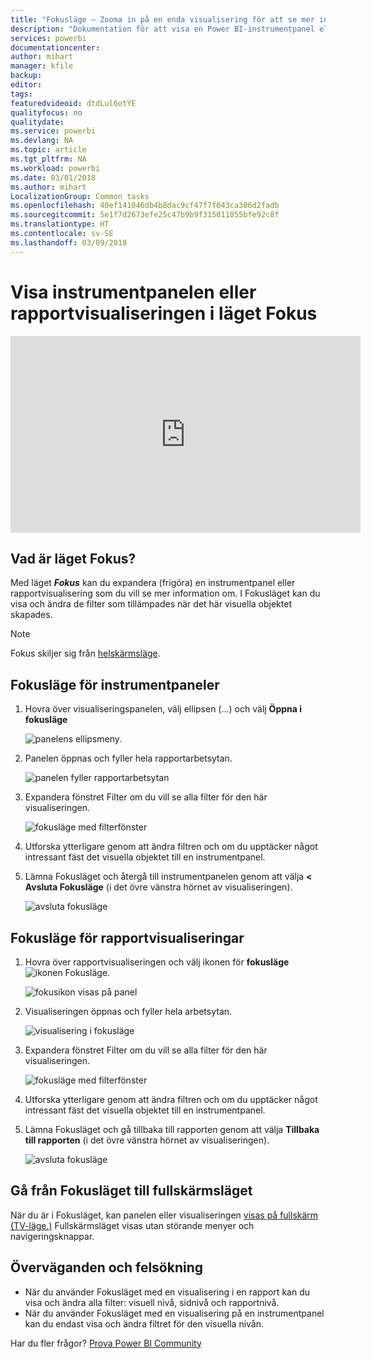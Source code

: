 ```yaml
---
title: "Fokusläge – Zooma in på en enda visualisering för att se mer information."
description: "Dokumentation för att visa en Power BI-instrumentpanel eller rapportvisualiseringar i läget Fokus, d.v.s. frigöra."
services: powerbi
documentationcenter: 
author: mihart
manager: kfile
backup: 
editor: 
tags: 
featuredvideoid: dtdLul6otYE
qualityfocus: no
qualitydate: 
ms.service: powerbi
ms.devlang: NA
ms.topic: article
ms.tgt_pltfrm: NA
ms.workload: powerbi
ms.date: 03/01/2018
ms.author: mihart
LocalizationGroup: Common tasks
ms.openlocfilehash: 40ef141046db4b8dac9cf47f7f043ca306d2fadb
ms.sourcegitcommit: 5e1f7d2673efe25c47b9b9f315011055bfe92c8f
ms.translationtype: HT
ms.contentlocale: sv-SE
ms.lasthandoff: 03/09/2018
---
```

# <a name="display-a-dashboard-tile-or-report-visual-in-focus-mode"></a>Visa instrumentpanelen eller rapportvisualiseringen i läget Fokus
<iframe width="560" height="315" src="https://www.youtube.com/embed/dtdLul6otYE" frameborder="0" allowfullscreen></iframe>


## <a name="what-is-focus-mode"></a>Vad är läget Fokus?
Med läget ***Fokus*** kan du expandera (frigöra) en instrumentpanel eller rapportvisualisering som du vill se mer information om.  I Fokusläget kan du visa och ändra de filter som tillämpades när det här visuella objektet skapades.  

> [!NOTE]
> Fokus skiljer sig från [helskärmsläge](service-fullscreen-mode.md).
> 
## <a name="focus-mode-for-dashboard-tiles"></a>Fokusläge för instrumentpaneler
1. Hovra över visualiseringspanelen, välj ellipsen (...) och välj **Öppna i fokusläge** 

    ![panelens ellipsmeny](media/service-focus-mode/power-bi-dashboard-focus-mode.png).
   
2. Panelen öppnas och fyller hela rapportarbetsytan. 

   ![panelen fyller rapportarbetsytan](media/service-focus-mode/power-bi-tile-focus.png)

3. Expandera fönstret Filter om du vill se alla filter för den här visualiseringen.
   
   ![fokusläge med filterfönster](media/service-focus-mode/power-bi-focus-filters.png)

4. Utforska ytterligare genom att ändra filtren och om du upptäcker något intressant fäst det visuella objektet till en instrumentpanel.

5. Lämna Fokusläget och återgå till instrumentpanelen genom att välja **< Avsluta Fokusläge** (i det övre vänstra hörnet av visualiseringen).
   
    ![avsluta fokusläge](media/service-focus-mode/power-bi-tile-exit-focus.png)    


## <a name="focus-mode-for-report-visualizations"></a>Fokusläge för rapportvisualiseringar

1. Hovra över rapportvisualiseringen och välj ikonen för **fokusläge** ![ikonen Fokusläge](media/service-focus-mode/pbi_popout.jpg).  
   
   ![fokusikon visas på panel](media/service-focus-mode/power-bi-hover-focus.png)
2. Visualiseringen öppnas och fyller hela arbetsytan. 

   
   ![visualisering i fokusläge](media/service-focus-mode/power-bi-display-focus-newer2.png)
3. Expandera fönstret Filter om du vill se alla filter för den här visualiseringen.
   
   ![fokusläge med filterfönster](media/service-focus-mode/power-bi-display-focus-filters.png)
4. Utforska ytterligare genom att ändra filtren och om du upptäcker något intressant fäst det visuella objektet till en instrumentpanel.   
5. Lämna Fokusläget och gå tillbaka till rapporten genom att välja **Tillbaka till rapporten** (i det övre vänstra hörnet av visualiseringen). 
   
    ![avsluta fokusläge](media/service-focus-mode/power-bi-exit-focus-report.png)  

## <a name="go-from-focus-mode-to-full-screen-mode"></a>Gå från Fokusläget till fullskärmsläget
När du är i Fokusläget, kan panelen eller visualiseringen [visas på fullskärm (TV-läge.)](service-fullscreen-mode.md) Fullskärmsläget visas utan störande menyer och navigeringsknappar.

## <a name="considerations-and-troubleshooting"></a>Överväganden och felsökning
* När du använder Fokusläget med en visualisering i en rapport kan du visa och ändra alla filter: visuell nivå, sidnivå och rapportnivå.    
* När du använder Fokusläget med en visualisering på en instrumentpanel kan du endast visa och ändra filtret för den visuella nivån.

Har du fler frågor? [Prova Power BI Community](http://community.powerbi.com/)

